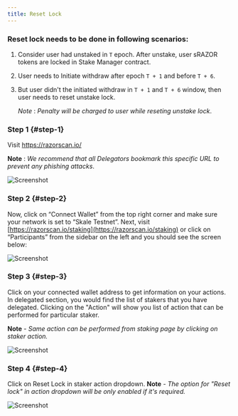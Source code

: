 ```yaml
---
title: Reset Lock
---
```


### Reset lock needs to be done in following scenarios:

1. Consider user had unstaked in `T` epoch. After unstake, user sRAZOR tokens are locked in Stake Manager contract.
2. User needs to Initiate withdraw after epoch `T + 1` and before `T + 6`.
3. But user didn't the initiated withdraw in `T + 1` and `T + 6` window, then user needs to reset unstake lock.

   _Note_ : _Penalty will be charged to user while reseting unstake lock_.

### Step 1 {#step-1}

Visit <https://razorscan.io/>

**Note** : _We recommend that all Delegators bookmark this specific URL to prevent any phishing attacks_.

![Screenshot](/img/1.png)

### Step 2 {#step-2}

Now, click on “Connect Wallet” from the top right corner and make sure your network is set to “Skale Testnet”. Next, visit [https://razorscan.io/staking](https://razorscan.io/staking) or click on “Participants” from the sidebar on the left and you should see the screen below:

![Screenshot](/img/2.png)

### Step 3 {#step-3}

Click on your connected wallet address to get information on your actions. In delegated section, you would find the list of stakers that you have delegated. Clicking on the "Action" will show you list of action that can be performed for particular staker.

**Note** - _Same action can be performed from staking page by clicking on staker action._

![Screenshot](/img/7.png)

### Step 4 {#step-4}

Click on Reset Lock in staker action dropdown.
**Note** - _The option for "Reset lock" in action dropdown will be only enabled if it's required._

![Screenshot](/img/18.png)
